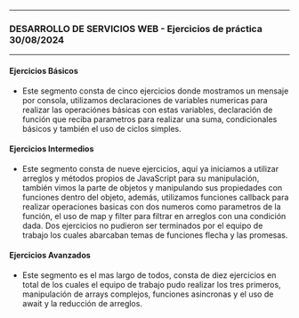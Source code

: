 ------------
### DESARROLLO DE SERVICIOS WEB - Ejercicios de práctica 30/08/2024

------------
#### Ejercicios Básicos
- Este segmento consta de cinco ejercicios donde mostramos un mensaje por consola, utilizamos declaraciones de variables numericas para realizar las operaciónes básicas con estas variables, declaración de función que reciba parametros para realizar una suma, condicionales básicos y también el uso de ciclos simples.

#### Ejercicios Intermedios
- Este segmento consta de nueve ejercicios, aquí ya iniciamos a utilizar arreglos y métodos propios de JavaScript para su manipulación, también vimos la parte de objetos y manipulando sus propiedades con funciones dentro del objeto, además, utilizamos funciones callback para realizar operaciones basicas con dos numeros como parametros de la función, el uso de map y filter para filtrar en arreglos con una condición dada. Dos ejercicios no pudieron ser terminados por el equipo de trabajo los cuales abarcaban temas de funciones flecha y las promesas.

#### Ejercicios Avanzados
- Este segmento es el mas largo de todos, consta de diez ejercicios en total de los cuales el equipo de trabajo pudo realizar los tres primeros, manipulación de arrays complejos, funciones asincronas y el uso de await y la reducción de arreglos.
